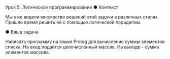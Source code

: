 Урок 5. Логическое программирование
● Контекст

Мы уже видели множество решений этой задачи в различных стилях. Пришло время решить её с помощью логической парадигмы.

● Ваша задача

Написать программу на языке Prolog для вычисления суммы элементов списка. На вход подаётся целочисленный массив. На выходе - сумма элементов массива.

